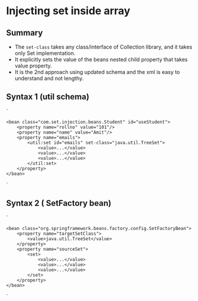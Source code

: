 # Injecting set inside array

## Summary
- The `set-class` takes any class/interface of Collection library, and it takes only Set implementation.
- It explicitly sets the value of the beans nested child property that takes value property.
- It is the 2nd approach using updated schema and the xml is easy to understand and not lengthy.

## Syntax 1 (util schema)

`

    <bean class="com.set.injection.beans.Student" id="useStudent">
        <property name="rollno" value="101"/>
        <property name="name" value="Amit"/>
        <property name="emails">
            <util:set id="emails" set-class="java.util.TreeSet">
                <value>...</value>
                <value>...</value>
                <value>...</value>
            </util:set>
        </property>
    </bean>

`

## Syntax 2 ( SetFactory bean)

`

    <bean class="org.springframework.beans.factory.config.SetFactoryBean">
        <property name="targetSetClass">
            <value>java.util.TreeSet</value>
        </property>
        <property name="sourceSet"> 
            <set>
	            <value>...</value>
	            <value>...</value>
	            <value>...</value>
            </set>
        </property>
    </bean>

`